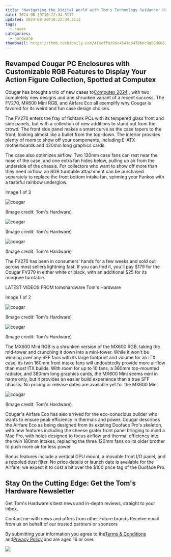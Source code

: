 ```yaml
---
title: "Navigating the Digital World with Tom's Technology Guidance: Hardware Reviews Unveiled"
date: 2024-08-19T10:22:34.311Z
updated: 2024-08-20T10:22:34.311Z
tags:
  - cases
categories:
  - hardware
thumbnail: https://thmb.techidaily.com/41ecffa399c4641eb478bbc9a56d686246cf56f4215b22a2996b87e8b085b0a4.jpg
---
```


## Revamped Cougar PC Enclosures with Customizable RGB Features to Display Your Action Figure Collection, Spotted at Computex

Cougar has brought a trio of new cases to[Computex 2024](https://tools.techidaily.com) , with two completely new designs and one shrunken variant of a recent success. The FV270, MX600 Mini RGB, and Airfare Eco all exemplify why Cougar is favored for its weird and fun case design choices.

 The FV270 enters the fray of fishtank PCs with its tempered glass front and side panels, but with a collection of new additions to stand out from the crowd. The front side panel makes a smart curve as the case tapers to the front, looking almost like a bullet from the top-down. The interior provides plenty of room to show off your components, including E-ATX motherboards and 420mm long graphics cards.

 The case also optimizes airflow. Two 120mm case fans can rest near the nose of the case, and one extra fan hides below, pulling up air from the underside of the chassis. For collectors who want to show off more than they need airflow, an RGB turntable attachment can be purchased separately to replace the front bottom intake fan, spinning your Funkos with a tasteful rainbow underglow.

 Image 1 of 3

![cougar](https://vanilla.futurecdn.net/cyclingnews/media/img/missing-image.svg)

 (Image credit: Tom's Hardware)

![cougar](https://vanilla.futurecdn.net/cyclingnews/media/img/missing-image.svg)

 (Image credit: Tom's Hardware)

![cougar](https://vanilla.futurecdn.net/cyclingnews/media/img/missing-image.svg)

 (Image credit: Tom's Hardware)

 The FV270 has been in consumers' hands for a few weeks and sold out across most sellers lightning fast. If you can find it, you'll pay $179 for the Cougar FV270 in either white or black, with an additional $25 for its marquee turntable.

 LATEST VIDEOS FROM tomshardware Tom's Hardware

 Image 1 of 2

![cougar](https://vanilla.futurecdn.net/cyclingnews/media/img/missing-image.svg)

 (Image credit: Tom's Hardware)

![cougar](https://vanilla.futurecdn.net/cyclingnews/media/img/missing-image.svg)

 (Image credit: Tom's Hardware)

 The MX600 Mini RGB is a shrunken version of the MX600 RGB, taking the mid-tower and crunching it down into a mini-tower. While it won't be winning over any SFF fans with its large footprint and volume for an ITX case, its twin 160mm front intake fans will undoubtedly provide more airflow than most ITX builds. With room for up to 10 fans, a 360mm top-mounted radiator, and 380mm long graphics cards, the MX600 Mini seems mini in name only, but it provides an easier build experience than a true SFF chassis. No pricing or release dates are available yet for the MX600 Mini.

![cougar](https://cdn.mos.cms.futurecdn.net/hBP9qFAzhgRGh5MjpEnWUB-320-80.jpg)

 (Image credit: Tom's Hardware)

 Cougar's Airfare Eco has also arrived for the eco-conscious builder who wants to ensure peak efficiency in thermals and power. Cougar describes the Airfare Eco as being designed from its existing Duoface Pro's skeleton, with new features including the cheese grater front panel bringing to mind a Mac Pro, with holes designed to focus airflow and thermal efficiency into the twin 180mm intakes, replacing the three 120mm fans on its older brother to push more air for less power.

 Bonus features include a vertical GPU mount, a movable front I/O panel, and a retooled dust filter. No price details or launch date is available for the Airfare; we expect it to cost a bit over the $100 price tag of the Duoface Pro.

## Stay On the Cutting Edge: Get the Tom's Hardware Newsletter

 Get Tom's Hardware's best news and in-depth reviews, straight to your inbox.

 Contact me with news and offers from other Future brands  Receive email from us on behalf of our trusted partners or sponsors

 By submitting your information you agree to the[Terms & Conditions](https://futureplc.com/terms-conditions/) and[Privacy Policy](https://futureplc.com/privacy-policy/) and are aged 16 or over.

<ins class="adsbygoogle"
     style="display:block"
     data-ad-format="autorelaxed"
     data-ad-client="ca-pub-7571918770474297"
     data-ad-slot="1223367746"></ins>



<ins class="adsbygoogle"
     style="display:block"
     data-ad-client="ca-pub-7571918770474297"
     data-ad-slot="8358498916"
     data-ad-format="auto"
     data-full-width-responsive="true"></ins>



<!-- affiliate ads begin -->
<a href="https://store.massmailsoftware.com/order/checkout.php?PRODS=1047974&QTY=1&AFFILIATE=108875&CART=1"><img src="https://secure.avangate.com/images/merchant/dc87c13749315c7217cdc4ac692e704c/banera_for_partners-04_%281%29.jpg" border="0"></a>
<!-- affiliate ads end -->